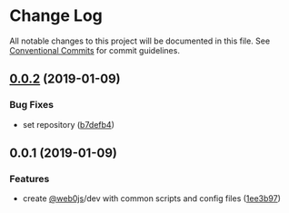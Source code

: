 # Change Log

All notable changes to this project will be documented in this file.
See [Conventional Commits](https://conventionalcommits.org) for commit guidelines.

## [0.0.2](https://github.com/web0js/web0-devtools/compare/v0.0.1...v0.0.2) (2019-01-09)


### Bug Fixes

* set repository ([b7defb4](https://github.com/web0js/web0-devtools/commit/b7defb4))





## 0.0.1 (2019-01-09)


### Features

* create [@web0js](https://github.com/web0js)/dev with common scripts and config files ([1ee3b97](https://github.com/web0js/web0-devtools/commit/1ee3b97))
